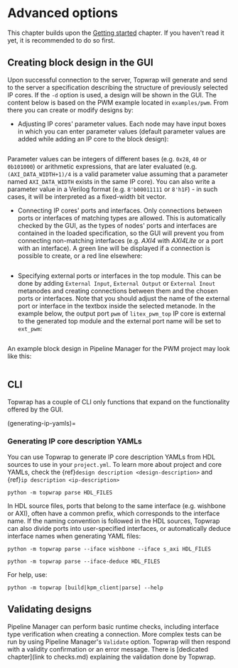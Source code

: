 # Advanced options

This chapter builds upon the [Getting started](getting_started.md) chapter. If you haven't read it yet, it is recommended to do so first.

## Creating block design in the GUI

Upon successful connection to the server, Topwrap will generate and send to the server a specification describing the structure of previously selected IP cores. If the `-d` option is used, a design will be shown in the GUI. The content below is based on the PWM example located in `examples/pwm`. From there you can create or modify designs by:

* Adjusting IP cores' parameter values. Each node may have input boxes in which you can enter parameter values (default parameter values are added while adding an IP core to the block design):
```{image} img/node_parameters.png
```
Parameter values can be integers of different bases (e.g. `0x28`, `40` or `0b101000`) or arithmetic expressions, that are later evaluated (e.g. `(AXI_DATA_WIDTH+1)/4` is a valid parameter value assuming that a parameter named `AXI_DATA_WIDTH` exists in the same IP core). You can also write a parameter value in a Verilog format (e.g. `8'b00011111` or `8'h1F`) - in such cases, it will be interpreted as a fixed-width bit vector.

* Connecting IP cores' ports and interfaces. Only connections between ports or interfaces of matching types are allowed. This is automatically checked by the GUI, as the types of nodes' ports and interfaces are contained in the loaded specification, so the GUI will prevent you from connecting non-matching interfaces (e.g. *AXI4* with *AXI4Lite* or a port with an interface). A green line will be displayed if a connection is possible to create, or a red line elsewhere:
```{image} img/invalid_connection.png
```

* Specifying external ports or interfaces in the top module. This can be done by adding `External Input`, `External Output` or `External Inout` metanodes and creating connections between them and the chosen ports or interfaces. Note that you should adjust the name of the external port or interface in the textbox inside the selected metanode. In the example below, the output port `pwm` of `litex_pwm_top` IP core is external to the generated top module and the external port name will be set to `ext_pwm`:
```{image} img/external_port.png
```

An example block design in Pipeline Manager for the PWM project may look like this:
```{image} img/pwm_design.png
```

## CLI

Topwrap has a couple of CLI only functions that expand on the functionality offered by the GUI.

(generating-ip-yamls)=
### Generating IP core description YAMLs

You can use Topwrap to generate IP core description YAMLs from HDL sources to use in your `project.yml`.
To learn more about project and core YAMLs, check the {ref}`design description <design-description>` and {ref}`ip description <ip-description>`

```
python -m topwrap parse HDL_FILES
```

In HDL source files, ports that belong to the same interface (e.g. wishbone or AXI),
often have a common prefix, which corresponds to the interface name. If the naming
convention is followed in the HDL sources, Topwrap can also divide ports into user-specified
interfaces, or automatically deduce interface names when generating YAML files:

```
python -m topwrap parse --iface wishbone --iface s_axi HDL_FILES

python -m topwrap parse --iface-deduce HDL_FILES
```

For help, use:

```
python -m topwrap [build|kpm_client|parse] --help
```

## Validating designs

Pipeline Manager can perform basic runtime checks, including interface type verification when creating a connection. More complex tests can be run by using Pipeline Manager's `Validate` option. Topwrap will then respond with a validity confirmation or an error message. There is [dedicated chapter](link to checks.md) explaining the validation done by Topwrap.
